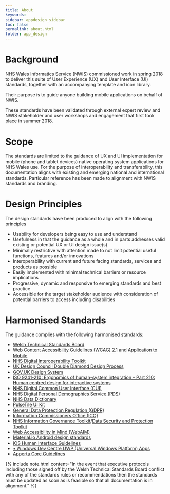 ```yaml
---
title: About
keywords:
sidebar: appdesign_sidebar
toc: false
permalink: about.html
folder: app_design 
---
```


# Background
NHS Wales Informatics Service (NWIS) commissioned work in spring 2018 to deliver this suite of User Experience (UX) and User Interface (UI) standards, together with an accompanying template and icon library.  

Their purpose is to guide anyone building mobile applications on behalf of NWIS.  

These standards have been validated through external expert review and NWIS stakeholder and user workshops and engagement that first took place in summer 2018.  

# Scope
The standards are limited to the guidance of UX and UI implementation for mobile (phone and tablet devices) native operating system applications for NHS Wales use. For the purpose of interoperability and transferability, this documentation aligns with existing and emerging national and international standards. Particular reference has been made to alignment with NWIS standards and branding.

# Design Principles

The design standards have been produced to align with the following principles

* Usability for developers being easy to use and understand
* Usefulness in that the guidance as a whole and in parts addresses valid existing or potential UX or UI design issue(s)
* Minimally restrictive with attention made to not limit potential useful functions, features and/or innovations
* Interoperability with current and future facing standards, services and products as possible
* Easily implemented with minimal technical barriers or resource implications
* Progressive, dynamic and responsive to emerging standards and best practice
* Accessible for the target stakeholder audience with consideration of potential barriers to access including disabilities

# Harmonised Standards

The guidance complies with the following harmonised standards:  

*   [Welsh Technical Standards Board](https://wardle.org/wales/2018/05/15/wtsb.html)
*   [Web Content Accessibility Guidelines (WCAG) 2.1](https://www.w3.org/TR/WCAG21/) and [Application to Mobile](https://www.w3.org/TR/mobile-accessibility-mapping/)
*   [NHS Digital Interoperability Toolkit](https://digital.nhs.uk/services/the-interoperability-toolkit)
*   [UK Design Council Double Diamond Design Process](https://www.designcouncil.org.uk/news-opinion/design-process-what-double-diamond)
*   [GOV.UK Design System](https://design-system.service.gov.uk/)
*   [ISO 9241-210: Ergonomics of human-system integration – Part 210: Human centred design for interactive systems](https://www.iso.org/standard/52075.html)
*   [NHS Digital Common User Interface (CUI)](https://digital.nhs.uk/data-and-information/information-standards/common-user-interface-cui)
*   [NHS Digital Personal Demographics Service (PDS)](http://webarchive.nationalarchives.gov.uk/20160921142924/http:/systems.digital.nhs.uk/demographics/pds/contents)
*   [NHS Data Dictionary](https://www.datadictionary.nhs.uk/)
*   [PulseTile UI Kit](http://showcase2.ripple.foundation/ui-kit.html#/charts)
*   [General Data Protection Regulation (GDPR)](https://www.eugdpr.org/)
*   [Information Commissioners Office (ICO)](https://ico.org.uk/)
*   [NHS Information Governance Toolkit](https://www.igt.hscic.gov.uk/)/[Data Security and Protection Toolkit](https://www.dsptoolkit.nhs.uk/)
*   [Web Accessibility in Mind (WebAIM)](https://webaim.org/)
*   [Material.io Android design standards](https://material.io/design/introduction/#principles)
*   [iOS Human Interface Guidelines](https://developer.apple.com/design/human-interface-guidelines/ios/overview/themes/)
*   [• Windows Dev Centre UWP (Universal Windows Platform) Apps](https://docs.microsoft.com/en-gb/windows/uwp/design/basics/index)
*   [Apperta Core Guidelines](https://apperta.org/)


{% include note.html content="In the event that executive protocols including those signed off by the Welsh Technical Standards Board conflict with any of the standards rules or recommendations then the standards must be updated as soon as is feasible so that all documentation is in alignment." %}